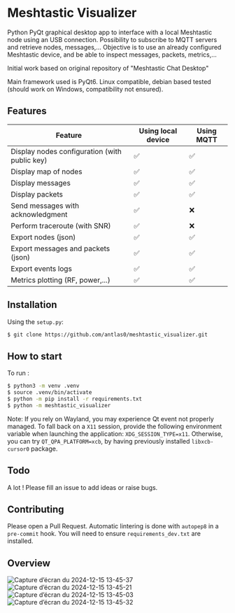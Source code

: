 # Meshtastic Visualizer
Python PyQt graphical desktop app to interface with a local Meshtastic node using an USB connection. Possibility to subscribe to MQTT servers and retrieve nodes, messages,...
Objective is to use an already configured Meshtastic device, and be able to inspect messages, packets, metrics,...

Initial work based on original repository of "Meshtastic Chat Desktop"

Main framework used is PyQt6.
Linux compatible, debian based tested (should work on Windows, compatibility not ensured).

## Features
| Feature | Using local device | Using MQTT |
|---|---|---|
| Display nodes configuration (with public key)|✅|✅|
| Display map of nodes |✅|✅|
| Display messages |✅|✅|
| Display packets |✅|✅|
| Send messages with acknowledgment|✅|❌|
| Perform traceroute (with SNR)|✅|❌|
| Export nodes (json) |✅|✅|
| Export messages and packets (json) |✅|✅|
| Export events logs |✅|✅|
| Metrics plotting (RF, power,...) |✅|✅|

## Installation 
Using the `setup.py`:

```bash
$ git clone https://github.com/antlas0/meshtastic_visualizer.git
```

## How to start

To run :
```bash
$ python3 -m venv .venv
$ source .venv/bin/activate
$ python -m pip install -r requirements.txt
$ python -m meshtastic_visualizer
```
Note: If you rely on Wayland, you may experience Qt event not properly managed. To fall back on a `X11` session, provide the following environment variable when launching the application: `XDG_SESSION_TYPE=x11`.
Otherwise, you can try `QT_QPA_PLATFORM=xcb`, by having previously installed `libxcb-cursor0` package.


## Todo
A lot ! Please fill an issue to add ideas or raise bugs.

## Contributing
Please open a Pull Request.
Automatic lintering is done with `autopep8` in a `pre-commit` hook. You will need to ensure `requirements_dev.txt` are installed.

## Overview
![Capture d’écran du 2024-12-15 13-45-37](https://github.com/user-attachments/assets/e1ecdbcc-2dc6-4ca4-841a-75abf75f3c97)
![Capture d’écran du 2024-12-15 13-45-21](https://github.com/user-attachments/assets/85d23338-3edc-4cb2-8240-0652767fc23c)
![Capture d’écran du 2024-12-15 13-45-03](https://github.com/user-attachments/assets/4d2a605c-72ee-4431-9306-dfa5f92323ad)
![Capture d’écran du 2024-12-15 13-45-32](https://github.com/user-attachments/assets/5fb386cb-1910-4969-b3f1-db626e2d7edb)





